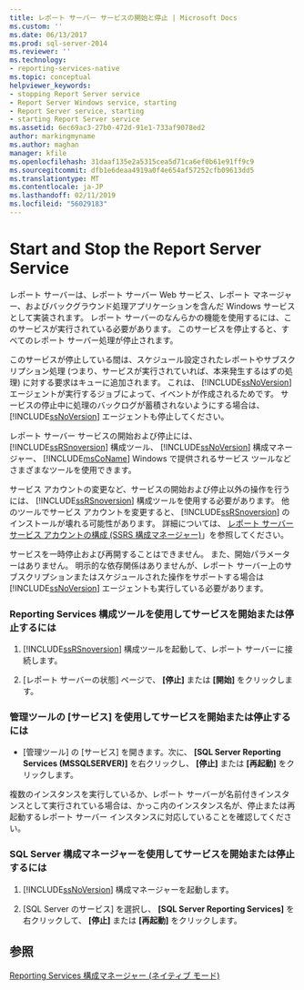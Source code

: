 ```yaml
---
title: レポート サーバー サービスの開始と停止 | Microsoft Docs
ms.custom: ''
ms.date: 06/13/2017
ms.prod: sql-server-2014
ms.reviewer: ''
ms.technology:
- reporting-services-native
ms.topic: conceptual
helpviewer_keywords:
- stopping Report Server service
- Report Server Windows service, starting
- Report Server service, starting
- starting Report Server service
ms.assetid: 6ec69ac3-27b0-472d-91e1-733af9078ed2
author: markingmyname
ms.author: maghan
manager: kfile
ms.openlocfilehash: 31daaf135e2a5315cea5d71ca6ef0b61e91ff9c9
ms.sourcegitcommit: dfb1e6deaa4919a0f4e654af57252cfb09613dd5
ms.translationtype: MT
ms.contentlocale: ja-JP
ms.lasthandoff: 02/11/2019
ms.locfileid: "56029183"
---
```

# <a name="start-and-stop-the-report-server-service"></a>Start and Stop the Report Server Service
  レポート サーバーは、レポート サーバー Web サービス、レポート マネージャー、およびバックグラウンド処理アプリケーションを含んだ Windows サービスとして実装されます。 レポート サーバーのなんらかの機能を使用するには、このサービスが実行されている必要があります。 このサービスを停止すると、すべてのレポート サーバー処理が停止されます。  
  
 このサービスが停止している間は、スケジュール設定されたレポートやサブスクリプション処理 (つまり、サービスが実行されていれば、本来発生するはずの処理) に対する要求はキューに追加されます。 これは、 [!INCLUDE[ssNoVersion](../../includes/ssnoversion-md.md)] エージェントが実行するジョブによって、イベントが作成されるためです。 サービスの停止中に処理のバックログが蓄積されないようにする場合は、 [!INCLUDE[ssNoVersion](../../includes/ssnoversion-md.md)] エージェントも停止してください。  
  
 レポート サーバー サービスの開始および停止には、 [!INCLUDE[ssRSnoversion](../../includes/ssrsnoversion-md.md)] 構成ツール、 [!INCLUDE[ssNoVersion](../../includes/ssnoversion-md.md)] 構成マネージャー、 [!INCLUDE[msCoName](../../includes/msconame-md.md)] Windows で提供されるサービス ツールなどさまざまなツールを使用できます。  
  
 サービス アカウントの変更など、サービスの開始および停止以外の操作を行うには、 [!INCLUDE[ssRSnoversion](../../includes/ssrsnoversion-md.md)] 構成ツールを使用する必要があります。 他のツールでサービス アカウントを変更すると、 [!INCLUDE[ssRSnoversion](../../includes/ssrsnoversion-md.md)] のインストールが壊れる可能性があります。 詳細については、 [レポート サーバー サービス アカウントの構成 &#40;SSRS 構成マネージャー&#41;](../install-windows/configure-the-report-server-service-account-ssrs-configuration-manager.md)」を参照してください。  
  
 サービスを一時停止および再開することはできません。 また、開始パラメーターはありません。 明示的な依存関係はありませんが、レポート サーバー上のサブスクリプションまたはスケジュールされた操作をサポートする場合は [!INCLUDE[ssNoVersion](../../includes/ssnoversion-md.md)] エージェントも実行している必要があります。  
  
### <a name="to-start-or-stop-the-service-using-the-reporting-services-configuration-tool"></a>Reporting Services 構成ツールを使用してサービスを開始または停止するには  
  
1.  [!INCLUDE[ssRSnoversion](../../includes/ssrsnoversion-md.md)] 構成ツールを起動して、レポート サーバーに接続します。  
  
2.  [レポート サーバーの状態] ページで、 **[停止]** または **[開始]** をクリックします。  
  
### <a name="to-start-or-stop-the-service-using-services-in-administrative-tools"></a>管理ツールの [サービス] を使用してサービスを開始または停止するには  
  
-   [管理ツール] の [サービス] を開きます。次に、 **[SQL Server Reporting Services (MSSQLSERVER)]** を右クリックし、 **[停止]** または **[再起動]** をクリックします。  
  
 複数のインスタンスを実行しているか、レポート サーバーが名前付きインスタンスとして実行されている場合は、かっこ内のインスタンス名が、停止または再起動するレポート サーバー インスタンスに対応していることを確認してください。  
  
### <a name="to-start-or-stop-the-service-using-sql-server-configuration-manager"></a>SQL Server 構成マネージャーを使用してサービスを開始または停止するには  
  
1.  [!INCLUDE[ssNoVersion](../../includes/ssnoversion-md.md)] 構成マネージャーを起動します。  
  
2.  [SQL Server のサービス] を選択し、 **[SQL Server Reporting Services]** を右クリックして、 **[停止]** または **[再起動]** をクリックします。  
  
## <a name="see-also"></a>参照  
 [Reporting Services 構成マネージャー &#40;ネイティブ モード&#41;](../../sql-server/install/reporting-services-configuration-manager-native-mode.md)  
  
  

